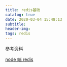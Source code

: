 ```yaml
---
title: redis基础
catalog: true
date: 2020-03-04 15:48:13
subtitle:
header-img:
tags: redis
---
```


参考资料

[node 端 redis](https://www.npmjs.com/package/ioredis)
